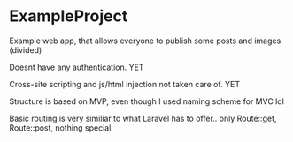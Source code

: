 # ExampleProject

Example web app, that allows everyone to publish some posts and images (divided)



Doesnt have any authentication. YET

Cross-site scripting and js/html injection not taken care of. YET


Structure is based on MVP, even though I used naming scheme for MVC lol

Basic routing is very similiar to what Laravel has to offer.. only Route::get, Route::post, nothing special.
